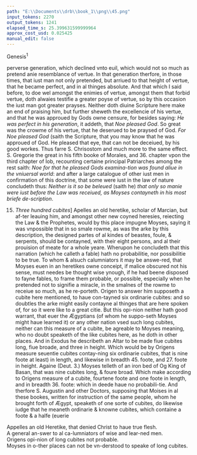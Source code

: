```yaml
---
path: "E:\\Documents\\drb\\book_1\\png\\45.png"
input_tokens: 2270
output_tokens: 1241
elapsed_time_s: 25.399631599999964
approx_cost_usd: 0.025425
manual_edit: false
---
```

Genesis<sup>1</sup>

perverse generation, which declined vnto euil, which would not so much as pretend anie resemblance of vertue. In that generation therfore, in those times, that iust man not only pretended, but arriued to that height of vertue, that he became perfect, and in al thinges absolute. And that which I said before, to doe wel amongst the enimies of vertue, amongst them that forbid vertue, doth alwaies testifie a greater poyse of vertue, so by this occasion the iust man got greater prayses. Neither doth diuine Scripture here make an end of praising him, but further sheweth the excellencie of his vertue, and that he was approued by Gods owne censure, for besides saying: *He was perfect in his generation*, it addeth, that *Noe pleased God*. So great was the crowme of his vertue, that he deserued to be praysed of God. *For Noe pleased God* (saith the Scripture, that you may know that he was approued of God. He pleased that eye, that can not be deceiued, by his good workes. Thus farre S. Chrisostom and much more to the same effect. S. Gregorie the great in his fifth booke of Morales, and 36. chapter vpon the third chapter of Iob, recounting certaine principal Patriarches among the rest saith: *Noe for that he pleased Gods examina-tion was found aliue in the vniuersal world*: and after a large catalogue of other iust men in confirmation of this doctrine, that some were iust in the law of nature concludeth thus: *Neither is it so be beleued* (saith he) *that only so manie were iust before the Law was receiued, as Moyses contayneth in his most briefe de-scription*.

15. *Three hundred cubites*] Apelles an old heretike, scholar of Marcian, but af-ter leauing him, and amongst other new coyned heresies, reiecting the Law & the Prophetes, would by this place impugne Moyses, saying it was vnpossible that in so smale rowme, as was the arke by this description, the designed partes of al kindes of beastes, foule, & serpents, should be contayned, with their eight persons, and al their prouision of meate for a whole yeare. Wherupon he concludeth that this narration (which he calleth a fable) hath no probabilitie, nor possibilitie to be true. To whom & alsuch calumniators it may be answe-red, that Moyses euen in an heretikes owne conceipt, if malice obscured not his sense, must needes be thought wise ynough, if he had beene disposed to fayne fables, to frame them probable, or possible, especially when he pretended not to signifie a miracle, in the smalnes of the rowme to receiue so much, as he re-porteth. Origen to answer him supposeth a cubite here mentioned, to haue con-tayned six ordinarie cubites: and so doubtles the arke might easily contayne al thinges that are here spoken of, for so it were like to a great citie. But this opi-nion neither hath good warrant, that euer the Ægyptians (of whom he suppo-seth Moyses might haue learned it) or any other nation vsed such long cubites, neither can this measure of a cubite, be agreable to Moyses meaning, who no doubt speaketh of the like cubites here, as he doth in other places. And in Exodus he describeth an Altar to be made fiue cubites long, fiue broade, and three in height. Which would be by Origens measure seuentie cubites contay-ning six ordinarie cubites, that is nine foote at least) in length, and likewise in breadth 45. foote, and 27. foote in height. Againe (Deut. 3.) Moyses telleth of an iron bed of Og King of Basan, that was nine cubites long, & foure broad. Which make according to Origens measure of a cubite, fourtene foote and one foote in length, and in breadth 36. foote: which in deede haue no probabili-tie. And therfore S. Augustin and other Doctors, supposing that Moises in al these bookes, written for instruction of the same people, whom he brought forth of Ægypt, speaketh of one sorte of cubites, do likewise iudge that he meaneth ordinarie & knowne cubites, which containe a foote & a halfe (euerie

[^1]: *Diuine calculo.*

<aside>Appelles an old Heretike, that denied Christ to haue true flesh.</aside>

<aside>A general an-swer to al ca-lumniators of wise and lear-ned men.</aside>

<aside>Origens opi-nion of long cubites not probable.</aside>

<aside>Moyses in o-ther places can not be vn-derstood to speake of long cubites.</aside>